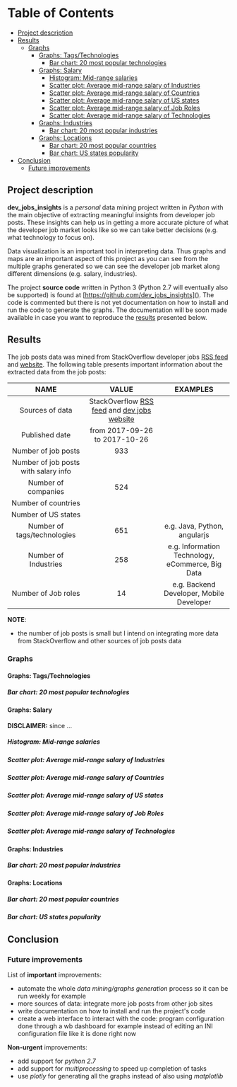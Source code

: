 # Table of Contents
<!-- TOC depthFrom:2 depthTo:6 withLinks:1 updateOnSave:1 orderedList:0 -->

- [Project description](#project-description)
- [Results](#results)
	- [Graphs](#graphs)
		- [Graphs: Tags/Technologies](#graphs-tagstechnologies)
			- [Bar chart: 20 most popular technologies](#bar-chart-20-most-popular-technologies)
		- [Graphs: Salary](#graphs-salary)
			- [Histogram: Mid-range salaries](#histogram-mid-range-salaries)
			- [Scatter plot: Average mid-range salary of Industries](#scatter-plot-average-mid-range-salary-of-industries)
			- [Scatter plot: Average mid-range salary of Countries](#scatter-plot-average-mid-range-salary-of-countries)
			- [Scatter plot: Average mid-range salary of US states](#scatter-plot-average-mid-range-salary-of-us-states)
			- [Scatter plot: Average mid-range salary of Job Roles](#scatter-plot-average-mid-range-salary-of-job-roles)
			- [Scatter plot: Average mid-range salary of Technologies](#scatter-plot-average-mid-range-salary-of-technologies)
		- [Graphs: Industries](#graphs-industries)
			- [Bar chart: 20 most popular industries](#bar-chart-20-most-popular-industries)
		- [Graphs: Locations](#graphs-locations)
			- [Bar chart: 20 most popular countries](#bar-chart-20-most-popular-countries)
			- [Bar chart: US states popularity](#bar-chart-us-states-popularity)
- [Conclusion](#conclusion)
	- [Future improvements](#future-improvements)

<!-- /TOC -->

## Project description
**dev_jobs_insights** is a *personal* data mining project written in *Python* with the
main objective of extracting meaningful insights from developer job posts. These
insights can help us in getting a more accurate picture of what the developer job
market looks like so we can take better decisions (e.g. what technology to focus
on).

Data visualization is an important tool in interpreting data. Thus graphs and maps
are an important aspect of this project as you can see from the multiple graphs
generated so we can see the developer job market along different dimensions (e.g.
salary, industries).

The project **source code** written in Python 3 (Python 2.7 will eventually also be
supported) is found at [https://github.com/dev_jobs_insights](). The code is
commented but there is not yet documentation on how to install and run the code
to generate the graphs. The documentation will be soon made available in case you
want to reproduce the [results]() presented below.

## Results
The job posts data was mined from StackOverflow developer jobs [RSS feed](https://stackoverflow.com/jobs/feed)
and [website](https://stackoverflow.com/jobs). The following table presents important
information about the extracted data from the job posts:

| NAME | VALUE | EXAMPLES |
|:-------:|:-------:|:-------:|
| Sources of data | StackOverflow [RSS feed](https://stackoverflow.com/jobs/feed) and [dev jobs website](https://stackoverflow.com/jobs) |  |
| Published date | from 2017-09-26 to 2017-10-26 |  |
| Number of job posts | 933 |  |
| Number of job posts with salary info |  |  |
| Number of companies | 524 |  |
| Number of countries |  |  |
| Number of US states |  |  |
| Number of tags/technologies | 651 | e.g. Java, Python, angularjs |
| Number of Industries | 258 | e.g. Information Technology, eCommerce, Big Data |
| Number of Job roles | 14 | e.g. Backend Developer, Mobile Developer |


**NOTE**:
- the number of job posts is small but I intend on integrating more data from
StackOverflow and other sources of job posts data

### Graphs

#### Graphs: Tags/Technologies
##### Bar chart: 20 most popular technologies

#### Graphs: Salary
**DISCLAIMER:**  since ...
##### Histogram: Mid-range salaries
##### Scatter plot: Average mid-range salary of Industries
##### Scatter plot: Average mid-range salary of Countries
##### Scatter plot: Average mid-range salary of US states
##### Scatter plot: Average mid-range salary of Job Roles
##### Scatter plot: Average mid-range salary of Technologies

#### Graphs: Industries
##### Bar chart: 20 most popular industries

#### Graphs: Locations
##### Bar chart: 20 most popular countries
##### Bar chart: US states popularity

## Conclusion

### Future improvements
List of **important** improvements:
- automate the whole *data mining/graphs generation* process so it can be run
weekly for example
- more sources of data: integrate more job posts from other job sites
- write documentation on how to install and run the project's code
- create a web interface to interact with the code: program configuration done
through a wb dashboard for example instead of editing an INI configuration file like
it is done right now

**Non-urgent** improvements:
- add support for *python 2.7*
- add support for *multiprocessing* to speed up completion of tasks
- use *plotly* for generating all the graphs instead of also using *matplotlib*
